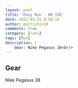 ```yaml
---
layout: post
title: 'Easy Run - HR 158'
date: 2022-03-31 8:50:14
author: multishiv19
comments: true
category: [runs]
tags: [Run]
description: |
    Gear: Nike Pegasus 38<br/>
---
```


## Gear
Nike Pegasus 38



<div width='100%' class='strava-embed-placeholder' data-embed-type='activity' data-embed-id='6908509632'></div>
<script src='https://strava-embeds.com/embed.js'></script>
